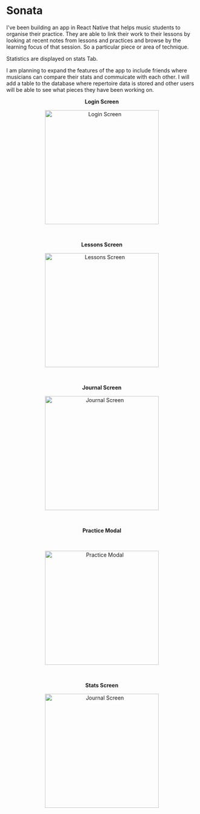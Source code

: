 # Sonata

I've been building an app in React Native that helps music students to organise their practice. They are able to link their work to their lessons by looking at recent notes from lessons and practices and browse by the learning focus of that session. So a particular piece or area of technique.

Statistics are displayed on stats Tab.

I am planning to expand the features of the app to include friends where musicians can compare their stats and commuicate with each other. I will add a table to the database where repertoire data is stored and other users will be able to see what pieces they have been working on.

<p align="center"><strong>Login Screen</strong></p>
<p align="center"><img src="./assets/screenshots/Login.png" alt="Login Screen" width="300"></p>
<br>
<p align="center"><strong>Lessons Screen</strong></p>
<p align="center"><img src="./assets/screenshots/lessonScreen.png" alt="Lessons Screen" width="300"></p>
<br>
<p align="center"><strong>Journal Screen</strong></p>
<p align="center"><img src="./assets/screenshots/Journal.png" alt="Journal Screen" width="300"></p>
<br>
<p align="center"><strong>Practice Modal</strong></p>
<!-- <p>Recent learning focus topics can be selected from the horizontal scroller at the top of the screen</p> -->
<br>
<p align="center"><img src="./assets/screenshots/AddPracticeModal.png" alt="Practice Modal" width="300"></p>
<br>
<p align="center"><strong>Stats Screen</strong></p>
<p align="center"><img src="./assets/screenshots/StatsScreen.png" alt="Journal Screen" width="300"></p>
